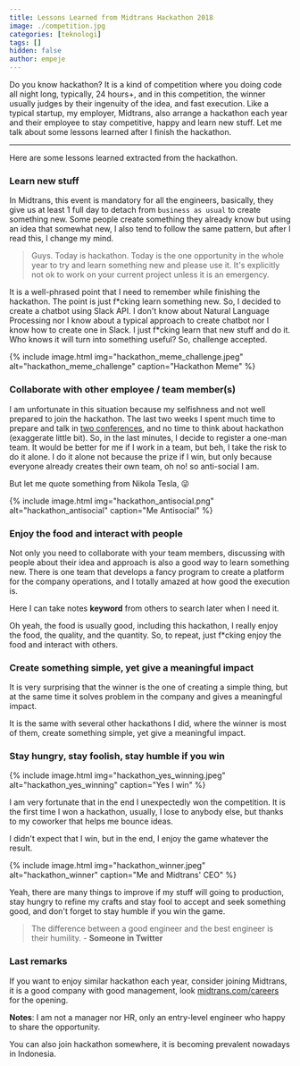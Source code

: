```yaml
---
title: Lessons Learned from Midtrans Hackathon 2018
image: ./competition.jpg
categories: [teknologi]
tags: []
hidden: false
author: empeje
---
```


Do you know hackathon? It is a kind of competition where you doing code all night long, typically, 24 hours+, and in this competition, the winner usually judges by their ingenuity of the idea, and fast execution. Like a typical startup, my employer, Midtrans, also arrange a hackathon each year and their employee to stay competitive, happy and learn new stuff. Let me talk about some lessons learned after I finish the hackathon.

***

Here are some lessons learned extracted from the hackathon.

### Learn new stuff

In Midtrans, this event is mandatory for all the engineers, basically, they give us at least 1 full day to detach from `business as usual` to create something new. Some people create something they already know but using an idea that somewhat new, I also tend to follow the same pattern, but after I read this, I change my mind.

>Guys. Today is hackathon. Today is the one opportunity in the whole year to try and learn something new and please use it. It's explicitly not ok to work on your current project unless it is an emergency.

It is a well-phrased point that I need to remember while finishing the hackathon. The point is just f\*cking learn something new. So, I decided to create a chatbot using Slack API. I don't know about Natural Language Processing nor I know about a typical approach to create chatbot nor I know how to create one in Slack. I just f\*cking learn that new stuff and do it. Who knows it will turn into something useful? So, challenge accepted.

{% include image.html img="hackathon_meme_challenge.jpeg" alt="hackathon_meme_challenge" caption="Hackathon Meme" %}

### Collaborate with other employee / team member(s)

I am unfortunate in this situation because my selfishness and not well prepared to join the hackathon. The last two weeks I spent much time to prepare and talk in [two conferences](https://mappuji.org/talks), and no time to think about hackathon (exaggerate little bit). So, in the last minutes, I decide to register a one-man team. It would be better for me if I work in a team, but beh, I take the risk to do it alone. I do it alone not because the prize if I win, but only because everyone already creates their own team, oh no! so anti-social I am.

But let me quote something from Nikola Tesla, 😜

{% include image.html img="hackathon_antisocial.png" alt="hackathon_antisocial" caption="Me Antisocial" %}

### Enjoy the food and interact with people

Not only you need to collaborate with your team members, discussing with people about their idea and approach is also a good way to learn something new. There is one team that develops a fancy program to create a platform for the company operations, and I totally amazed at how good the execution is.

Here I can take notes __keyword__ from others to search later when I need it.

Oh yeah, the food is usually good, including this hackathon, I really enjoy the food, the quality, and the quantity. So, to repeat, just f*cking enjoy the food and interact with others.

### Create something simple, yet give a meaningful impact

It is very surprising that the winner is the one of creating a simple thing, but at the same time it solves problem in the company and gives a meaningful impact.

It is the same with several other hackathons I did, where the winner is most of them, create something simple, yet give a meaningful impact.

### Stay hungry, stay foolish, stay humble if you win

{% include image.html img="hackathon_yes_winning.jpeg" alt="hackathon_yes_winning" caption="Yes I win" %}

I am very fortunate that in the end I unexpectedly won the competition. It is the first time I won a hackathon, usually, I lose to anybody else, but thanks to my coworker that helps me bounce ideas.

I didn't expect that I win, but in the end, I enjoy the game whatever the result.

{% include image.html img="hackathon_winner.jpeg" alt="hackathon_winner" caption="Me and Midtrans' CEO" %}

Yeah, there are many things to improve if my stuff will going to production, stay hungry to refine my crafts and stay fool to accept and seek something good, and don't forget to stay humble if you win the game.

> The difference between a good engineer and the best engineer is their humility. - __Someone in Twitter__

### Last remarks

If you want to enjoy similar hackathon each year, consider joining Midtrans, it is a good company with good management, look [midtrans.com/careers](http://midtrans.com/careers) for the opening.

__Notes__: I am not a manager nor HR, only an entry-level engineer who happy to share the opportunity.

You can also join hackathon somewhere, it is becoming prevalent nowadays in Indonesia.
